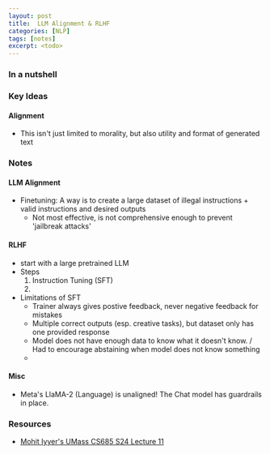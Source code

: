 ```yaml
---
layout: post
title:  LLM Alignment & RLHF
categories: [NLP]
tags: [notes]
excerpt: <todo>
---
```


### In a nutshell

### Key Ideas
#### Alignment
- This isn't just limited to morality, but also utility and format of generated text

### Notes
#### LLM Alignment
- Finetuning: A way is to create a large dataset of illegal instructions + valid instructions and desired outputs
  - Not most effective, is not comprehensive enough to prevent 'jailbreak attacks'

#### RLHF
- start with a large pretrained LLM
- Steps
  1. Instruction Tuning (SFT)
  2. 
- Limitations of SFT
  - Trainer always gives postive feedback, never negative feedback for mistakes
  - Multiple correct outputs (esp. creative tasks), but dataset only has one provided response
  - Model does not have enough data to know what it doesn't know. / Had to encourage abstaining when model does not know something
  - 

#### Misc
- Meta's LlaMA-2 (Language) is unaligned! The Chat model has guardrails in place.

### Resources
- [Mohit Iyyer's UMass CS685 S24 Lecture 11](https://www.youtube.com/watch?v=Iw2gHYRF_TA)
